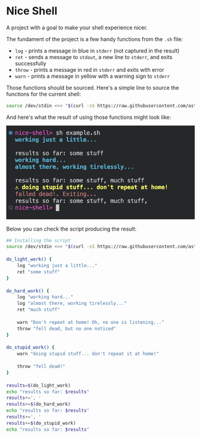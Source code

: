 # Nice Shell

A project with a goal to make your shell experience nicer.

The fundament of the project is a few handy functions from the `.sh` file:

- `log` - prints a message in blue in `stderr` (not captured in the result)
- `ret` - sends a message to `stdout`, a new line to `stderr`, and exits successfully
- `throw` - prints a message in red in `stderr` and exits with error
- `warn` - prints a message in yellow with a warning sign to `stderr`

Those functions should be sourced. Here's a simple line to source the functions for the current shell:

```sh
source /dev/stdin <<< "$(curl -sS https://raw.githubusercontent.com/astorDev/nice-shell/refs/heads/main/.sh)"
```

And here's what the result of using those functions might look like:

![](example-demo.png)


Below you can check the script producing the result:

```sh
## Installing the script
source /dev/stdin <<< "$(curl -sS https://raw.githubusercontent.com/astorDev/nice-shell/refs/heads/main/.sh)"

do_light_work() {
    log "working just a little..."
    ret "some stuff"
}

do_hard_work() {
    log "working hard..."
    log "almost there, working tirelessly..."
    ret "much stuff"

    warn "Don't repeat at home! Oh, no one is listening..."
    throw "fell dead, but no one noticed"
}

do_stupid_work() {
    warn "doing stupid stuff... don't repeat it at home!"
    
    throw "fell dead!"
}

results=$(do_light_work)
echo "results so far: $results"
results+=', '
results+=$(do_hard_work)
echo "results so far: $results"
results+=', '
results+=$(do_stupid_work)
echo "results so far: $results"
```

